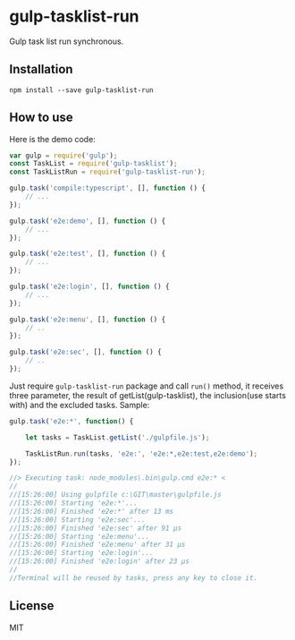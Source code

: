 # gulp-tasklist-run
Gulp task list run synchronous.

## Installation

```shell
npm install --save gulp-tasklist-run
```

## How to use

Here is the demo code:

```js
var gulp = require('gulp');
const TaskList = require('gulp-tasklist');
const TaskListRun = require('gulp-tasklist-run');

gulp.task('compile:typescript', [], function () {
    // ...
});

gulp.task('e2e:demo', [], function () {
    // ...
});

gulp.task('e2e:test', [], function () {
    // ...
});

gulp.task('e2e:login', [], function () {
    // ...
});

gulp.task('e2e:menu', [], function () {
    // ..
});

gulp.task('e2e:sec', [], function () {
    // ..
});
```

Just require `gulp-tasklist-run` package and call `run()` method, it receives three parameter, the result of getList(gulp-tasklist), the inclusion(use starts with) and the excluded tasks.
Sample:

```javascript
gulp.task('e2e:*', function() {

    let tasks = TaskList.getList('./gulpfile.js');

    TaskListRun.run(tasks, 'e2e:', 'e2e:*,e2e:test,e2e:demo');
});

//> Executing task: node_modules\.bin\gulp.cmd e2e:* <
//
//[15:26:00] Using gulpfile c:\GIT\master\gulpfile.js
//[15:26:00] Starting 'e2e:*'...
//[15:26:00] Finished 'e2e:*' after 13 ms
//[15:26:00] Starting 'e2e:sec'...
//[15:26:00] Finished 'e2e:sec' after 91 μs
//[15:26:00] Starting 'e2e:menu'...
//[15:26:00] Finished 'e2e:menu' after 31 μs
//[15:26:00] Starting 'e2e:login'...
//[15:26:00] Finished 'e2e:login' after 23 μs
//
//Terminal will be reused by tasks, press any key to close it.
```

## License

MIT


